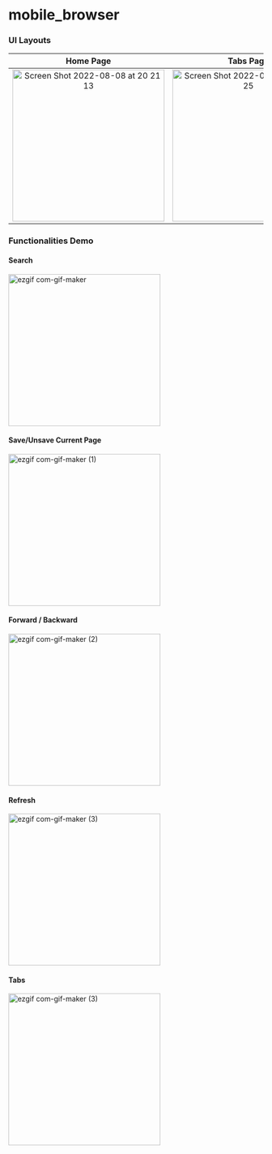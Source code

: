 # mobile_browser

### UI Layouts

Home Page             |  Tabs Page         | Saved Pages
:-------------------------:|:-------------------------:|:-------------------------:
  <img width="300" alt="Screen Shot 2022-08-08 at 20 21 13" src="https://user-images.githubusercontent.com/64986230/186259868-d22209b7-bd7a-4c39-8664-7ee41cf21d8e.png">| <img width="300" alt="Screen Shot 2022-08-08 at 20 29 25" src="https://user-images.githubusercontent.com/64986230/186260045-99afbe1b-ff27-46ba-8801-70f825a5fea6.png">  | <img width="300" alt="Screen Shot 2022-08-08 at 20 33 39" src="https://user-images.githubusercontent.com/64986230/186260060-0a337dbf-d495-4951-aed7-d74d81825bf8.png">

### Functionalities Demo

#### Search 
<img width="300" alt="ezgif com-gif-maker" src="https://user-images.githubusercontent.com/64986230/186260476-75e86a84-f144-4b73-9a5b-c023bf1f676b.gif">

#### Save/Unsave Current Page
<img width="300" alt="ezgif com-gif-maker (1)" src="https://user-images.githubusercontent.com/64986230/186260601-f3e74464-35f7-4271-8091-76c6a576ceec.gif">

#### Forward / Backward
<img width="300" alt="ezgif com-gif-maker (2)" src="https://user-images.githubusercontent.com/64986230/186260713-a0f6bb96-25c0-479e-962e-7d5af47e9169.gif">

#### Refresh
<img width="300" alt="ezgif com-gif-maker (3)" src="https://user-images.githubusercontent.com/64986230/186260805-20fd59e1-27b5-4e08-95b2-f5bc8b457812.gif">

#### Tabs
<img width="300" alt="ezgif com-gif-maker (3)" src="https://user-images.githubusercontent.com/64986230/186260870-159f97f4-fc56-43af-83a7-51ef320b8e15.gif">
